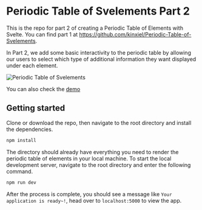 # Periodic Table of Svelements Part 2

This is the repo for part 2 of creating a Periodic Table of Elements with Svelte. You can find part 1 at https://github.com/kinxiel/Periodic-Table-of-Svelements. 

In Part 2, we add some basic interactivity to the periodic table by allowing our users to select which type of additional information they want displayed under each element.

![Periodic Table of Svelements](https://cdn-images-1.medium.com/max/800/1*EP6NB6mNPn9PbnBCyltPGA.png)

You can also check the <a href="http://periodic_table_of_svelements_part_2.surge.sh"> demo </a>

## Getting started

Clone or download the repo, then navigate to the root directory and install the dependencies.

```bash
npm install
```

The directory should already have everything you need to render the periodic table of elements in your local machine. To start the local development server, navigate to the root directory and enter the following command.

```bash
npm run dev
```

After the process is complete, you should see a message like `Your application is ready~!`, head over to `localhost:5000` to view the app.